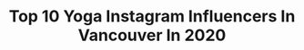 ---
title: Top 10 Yoga Instagram Influencers In Vancouver In 2020
description: >-
  Find top yoga Instagram influencers in Vancouver in 2020. Most popular hashtags: #canada #vancouver #vancouverisland #yoga.
platform: Instagram
hits: 21
text_top: Discover the top-rated Instagram profiles on inBeat.
text_bottom: Our search engine has 21 Instagram influencers like this in Vancouver, Canada for you to connect with.
profiles:
  - username: "sarka_yoga"
    fullname: >-
      Sarka Kocicka ☀️ Yoga Teacher
    bio: >-
      400+ hrs RYT 🙏🏻 LYT™️ 🤸‍♀️ Mom of 👧🏼👧🏼🐶 Vancouver 🇨🇦 Online yoga classes 💫 Discount codes ↙️
    location: "Canada"
    followers: 66251
    engagement: 134
    commentsToLikes: 0.177899
    id: ck9wfvsx0qpoa0j78dkpl4h9z
    verified: false
    hashtags: "#lytyoga, #alofusarethankful, #aloyoga, #alomoves"
  - username: "carew_movement"
    fullname: >-
      Brian Carew
    bio: >-
      @movement.flow Instructor | Respiratory Therapist | Humble student of life 🙏🏼 #Vancouver BC 🇨🇦 Top 8% on OF 💙 🔽 Online Classes | Trainings 🔽
    location: "Canada"
    followers: 21485
    engagement: 164
    commentsToLikes: 0.129160
    id: ckaoqr24yjz140i78b1m4prcp
    verified: false
    hashtags: "#movementflow, #movementtraining, #vancouverbc, #vancouver"
  - username: "yoga_mami"
    fullname: >-
      Josephine Jacob
    bio: >-
      Mom of 2, Yogi, Traveler. Vancouver 🇨🇦
    location: "Canada"
    followers: 52479
    engagement: 186
    commentsToLikes: 0.098208
    id: ck13ajiagqog40i190xn8xljh
    verified: false
    hashtags: "#fallalorefocus, #fallinaloverthefloor, #alovertheplace, #alobouticonicasanas"
  - username: "amandaduplessisfit"
    fullname: >-
      Amanda
    bio: >-
      Amanda DuPlessis - Personal Trainer 📍Whistler Links ⬇️ @youcanbeam : Amandafit @musesonly_yoga : Amanda 10 @freespiritoutlet : Amandafit
    location: "Canada"
    followers: 10945
    engagement: 628
    commentsToLikes: 0.065289
    id: ck5zk3ajjiqie0i148umapojy
    verified: false
    hashtags: "#beautifulbritishcolumbia, #hikingadventures, #bikini, #escapethecity"
  - username: "bohemewandering"
    fullname: >-
      Leilani ⋒ pisces as fuck
    bio: >-
      ☾ lover╳dreamer╳wild woman╳poet ☾ ☼ vancouver island ☼ ♁ student of Ayurveda 𓁺 #poetry #yoga #travel #ayurveda be one of my fans👇🏼
    location: "Canada"
    followers: 19501
    engagement: 225
    commentsToLikes: 0.036998
    id: ck5hm2zualaad0i116k5nnxmm
    verified: false
    hashtags: "#vanisle, #instadaily, #yyjmodel, #mytoqi"
  - username: "heikekuzminski"
    fullname: >-
      Heike Kuzminski
    bio: >-
      Designer, Artist, Wife and Mama of two. ❤️watercolour, hiking, kayaking, yoga and chocolate. Not necessarily in that order. Vancouver, 🇨🇦
    location: "Canada"
    followers: 16820
    engagement: 489
    commentsToLikes: 0.044497
    id: ck14j8nnfj3s30i198ea8wvh5
    verified: false
    hashtags: "#artchallenge, #madeinvancouver, #cutebirdsofinstagram, #aquarellepainting"
  - username: "kane.a.roberts"
    fullname: >-
      Kane Roberts
    bio: >-
      Photography/Art page : @thewhoareyou MA: @lizbellagency Currently: Vancouver, Canada. 📞@lizbellagency,@soulartistmgmt
    location: "Canada"
    followers: 5178
    engagement: 1225
    commentsToLikes: 0.016242
    id: ck14hum06c81o0i196zr3n385
    verified: false
    hashtags: "#brooklyn, #meditation, #pose, #mensfashion"
  - username: "noelhendrickson"
    fullname: >-
      
    bio: >-
      Photographer : Vancouver : puglife : lover of bonzai : repped in USA and Can by @nancygrantrepresentation : repped east coast USA by @_sidecarww_
    location: "Canada"
    followers: 27906
    engagement: 72
    commentsToLikes: 0.034181
    id: ck1353ee2zhyq0i1917d1ynwn
    verified: false
    hashtags: "#mercedes, #tofino, #canada, #automotive"
  - username: "donuts.and.dirt.trails"
    fullname: >-
      MEGAN · outdoor enthusiast ↟
    bio: >-
      ✧ Adventure | Dogs | Travel ✧ Canada | #vancouverisland ✧ Collab · DM or email for inquiries ✈ Next: TBD ↡ Blog
    location: "Canada"
    followers: 2861
    engagement: 1222
    commentsToLikes: 0.095149
    id: ckaornvsmo1y80i78jk1yya5y
    verified: false
    hashtags: "#brmblife, #keepitwild, #explorebclater, #sheisthewild"
  - username: "nataliepastore"
    fullname: >-
      Ɲatalie♡
    bio: >-
      Yoga & Fitness Instructor You can't live a positive life with a negative mind ☼☾ Toronto <—> Vancouver
    location: "Canada"
    followers: 8108
    engagement: 451
    commentsToLikes: 0.039911
    id: ck8tdskb54m630j78rulbue5h
    verified: false
    hashtags: "#yogapractice, #fitgirl, #yogainspiration, #yogagirl"
---